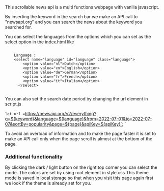 This scrollable news api is a multi functions webpage with vanilla javascript.

By inserting the keyword in the search bar we make an API call to "newsapi.org" and you can search the news about the keyword you searched for.

You can select the languages from the options which you can set as the select option in the index.html like
```
	
    Language :
    <select name="language" id="language" class="language">
        <option value="nl">Dutch</option>
        <option value="en">English</option>
        <option value="de">German</option>
        <option value="fr">French</option>
        <option value="it">Italian</option>
      </select>


```

You can also set the search date period by changing the url element in script.js 

` let url = `https://newsapi.org/v2/everything?q=${keyword}&language=${language}&from=2022-07-01&to=2022-07-07&sortBy=popularity&page=${page}&apiKey=${apiKey}`; `

To avoid an overload of information and to make the page faster it is set to make an API call only when the page scroll is almost at the bottom of the page.


### Additional functionality ###
By clicking the dark / light button on the right top corner you can select the mode. 
The colors are set by using root element in style.css 
This theme mode is saved in local storage so that when you visit this page again first we look if the theme is already set for you. 
